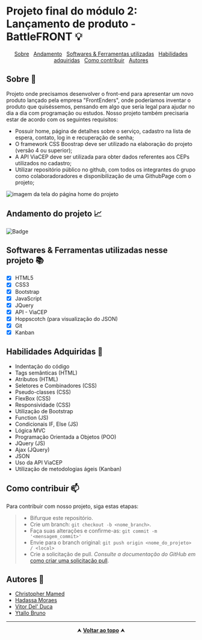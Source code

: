 # Projeto final do módulo 2: Lançamento de produto - BattleFRONT 💡

<div id="inicio" align=center>
  <a href="#sobre">Sobre</a>&nbsp;&nbsp;
  <a href="#andamento">Andamento</a>&nbsp;&nbsp;
  <a href="#linguagens">Softwares & Ferramentas utilizadas</a>&nbsp;&nbsp;
  <a href="#habilidades">Habilidades adquiridas</a>&nbsp;&nbsp;
    <a href="#contribuir">Como contribuir</a>&nbsp;&nbsp;
  <a href="#grupo">Autores</a> 
</div>

<h2 id="sobre">Sobre 🔎</h2>
  <p>Projeto onde precisamos desenvolver o front-end para apresentar um novo produto lançado pela empresa "FrontEnders", onde poderíamos inventar o produto que quiséssemos, pensando em algo que seria legal para ajudar no dia a dia com programação ou estudos.
  Nosso projeto também precisaria estar de acordo com os seguintes requisitos:</p>

  - Possuir home, página de detalhes sobre o serviço, cadastro na lista de espera, contato, log in e recuperação de senha;
  - O framework CSS Boostrap deve ser utilizado na elaboração do projeto (versão 4 ou superior);
  - A API ViaCEP deve ser utilizada para obter dados referentes aos CEPs utilizados no cadastro;
  - Utilizar repositório público no github, com todos os integrantes do grupo como colaboradoradores e disponibilização de uma GithubPage com o projeto;

<img src="./assets/view/img/BattlefrontHome.png" alt="imagem da tela do página home do projeto">

<br>

<h2 id="andamento">Andamento do projeto 📈</h2>

  ![Badge](https://img.shields.io/website?down_message=em%20andamento&label=STATUS&style=for-the-badge&up_message=conclu%C3%ADdo&url=https%3A%2F%2Fytallobruno.github.io%2FProjetoFinalModulo2%2F)

<h2 id="linguagens">Softwares & Ferramentas utilizadas nesse projeto 📚</h2>

  - [x] HTML5
  - [x] CSS3
  - [x] Bootstrap
  - [x] JavaScript
  - [x] JQuery
  - [x] API - ViaCEP
  - [x] Hoppscotch (para visualização do JSON)
  - [x] Git
  - [x] Kanban

<h2 id="habilidades">Habilidades Adquiridas 📝</h2>

  - Indentação do código
  - Tags semânticas (HTML)
  - Atributos (HTML)
  - Seletores e Combinadores (CSS)
  - Pseudo-classes (CSS)
  - FlexBox (CSS)
  - Responsividade (CSS)
  - Utilização de Bootstrap
  - Function (JS)
  - Condicionais IF, Else (JS)
  - Lógica MVC
  - Programação Orientada a Objetos (POO)
  - JQuery (JS)
  - Ajax (JQuery)
  - JSON
  - Uso da API ViaCEP
  - Utilização de metodologias ágeis (Kanban)

<h2 id="contribuir">Como contribuir 📫</h2>

Para contribuir com nosso projeto, siga estas etapas:
  >- Bifurque este repositório.
  >- Crie um branch: `git checkout -b <nome_branch>`.
  >- Faça suas alterações e confirme-as: `git commit -m '<mensagem_commit>'`
  >- Envie para o branch original: `git push origin <nome_do_projeto> / <local>`
  >- Crie a solicitação de pull.
*Consulte a documentação do GitHub em* [como criar uma solicitação pull](https://help.github.com/en/github/collaborating-with-issues-and-pull-requests/creating-a-pull-request).

<h2 id="grupo">Autores 🥇</h2>

  - [Christopher Mamed](https://www.linkedin.com/in/christopher-mamed-407485139/)
  - [Hadassa Moraes](https://www.linkedin.com/in/hadassa-moraes-5a6712230/)
  - [Vitor Del' Duca](https://www.linkedin.com/in/vitor-del-duca-gestao-programacao-treinamento/)
  - [Ytallo Bruno](https://linkedin.com/in/ytallobruno)

<hr>

<div align="center">
  &#11165;&nbsp;<a href="#inicio"><strong>Voltar ao topo</strong></a>&nbsp;&#11165;
</div>